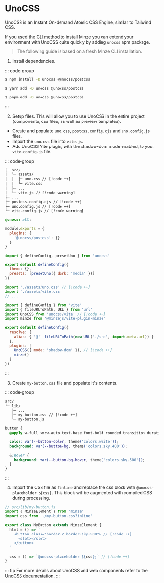 # UnoCSS

[UnoCSS](https://unocss.dev) is an Instant On-demand Atomic CSS Engine, similar to Tailwind CSS.

If you used the [CLI method](/guide/installation#cli) to install Minze you can extend your environment with UnoCSS quite quickly by adding `unocss` npm package.

> The following guide is based on a fresh Minze CLI installation.

1. Install dependencies.

::: code-group

```bash [npm]
$ npm install -D unocss @unocss/postcss
```

```bash [yarn]
$ yarn add -D unocss @unocss/postcss
```

```bash [pnpm]
$ pnpm add -D unocss @unocss/postcss
```

:::

2. Setup files. This will allow you to use UnoCSS in the entire project (components, css files, as well as preview templates).

- Create and populate `uno.css`, `postcss.config.cjs` and `uno.config.js` files.
- Import the `uno.css` file into `vite.js`.
- Add UnoCSS Vite plugin, with the shadow-dom mode enabled, to your `vite.config.js` file.

::: code-group

```txt [files]
├─ src/
|  └─ assets/
|  |  ├─ uno.css // [!code ++]
|  |  └─ vite.css
|  ├─ ...
|  └─ vite.js // [!code warning]
├─ ...
├─ postcss.config.cjs // [!code ++]
├─ uno.config.js // [!code ++]
└─ vite.config.js // [!code warning]
```

```css [uno.css]
@unocss all;
```

```js [postcss.config.cjs]
module.exports = {
  plugins: {
    '@unocss/postcss': {}
  }
}
```

```js [uno.config.js]
import { defineConfig, presetUno } from 'unocss'

export default defineConfig({
  theme: {},
  presets: [presetUno({ dark: 'media' })]
})
```

```js [vite.js]
import './assets/uno.css' // [!code ++]
import './assets/vite.css'
// ...
```

```js [vite.config.js]
import { defineConfig } from 'vite'
import { fileURLToPath, URL } from 'url'
import UnoCSS from 'unocss/vite' // [!code ++]
import minze from '@minzejs/vite-plugin-minze'

export default defineConfig({
  resolve: {
    alias: { '@': fileURLToPath(new URL('./src', import.meta.url)) }
  },
  plugins: [
    UnoCSS({ mode: 'shadow-dom' }), // [!code ++]
    minze()
  ]
})
```

:::

3. Create `my-button.css` file and populate it's contents.

::: code-group

```txt [files]
src/
└─ lib/
   ├─ ...
   ├─ my-button.css // [!code ++]
   └─ my-button.js
```

```css [my-button.css]
button {
  @apply w-full sm:w-auto text-base font-bold rounded transition duration-100 px-4 py-3;

  color: var(--button-color, theme('colors.white'));
  background: var(--button-bg, theme('colors.sky.400'));

  &:hover {
    background: var(--button-bg-hover, theme('colors.sky.500'));
  }
}
```

:::

4. Import the CSS file as `?inline` and replace the css block with `@unocss-placeholder ${css}`. This block will be augmented with compiled CSS during processing.

```js
// src/lib/my-button.js
import { MinzeElement } from 'minze'
import css from './my-button.css?inline'

export class MyButton extends MinzeElement {
  html = () => `
    <button class="border-2 border-sky-500"> // [!code ++]
      <slot></slot>
    </button>
  `

  css = () => `@unocss-placeholder ${css};` // [!code ++]
}
```

::: tip
For more details about UnoCSS and web components refer to the [UnoCSS documentation](https://unocss.dev/integrations/vite#web-components).
:::
